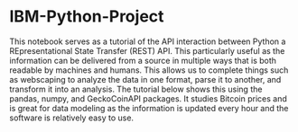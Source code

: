 # IBM-Python-Project
This notebook serves as a tutorial of the API interaction between Python a REpresentational State Transfer (REST) API. This particularly useful as the information can be delivered from a source in multiple ways that is both readable by machines and humans. This allows us to complete things such as webscaping to analyze the data in one format, parse it to another, and transform it into an analysis. The tutorial below shows this using the pandas, numpy, and GeckoCoinAPI packages. It studies Bitcoin prices and is great for data modeling as the information is updated every hour and the software is relatively easy to use.

